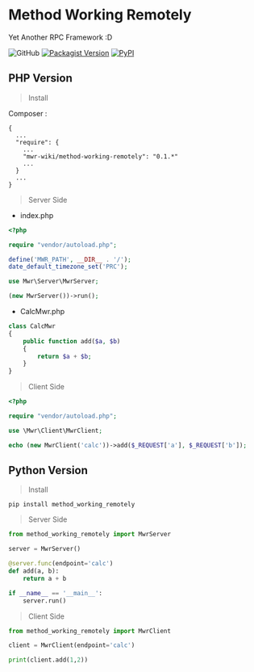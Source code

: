 # Method Working Remotely

Yet Another RPC Framework :D

![GitHub](https://img.shields.io/github/license/mwr-wiki/method-working-remotely.svg?color=blue&style=flat-square)
[![Packagist Version](https://img.shields.io/packagist/v/mwr-wiki/method-working-remotely.svg?color=orange&style=flat-square)](https://packagist.org/packages/mwr-wiki/method-working-remotely)
[![PyPI](https://img.shields.io/pypi/v/method-working-remotely.svg?color=orange&style=flat-square)](https://pypi.org/project/method-working-remotely/)

## PHP Version

> Install

Composer :

```text
{
  ...
  "require": {
    ...
    "mwr-wiki/method-working-remotely": "0.1.*"
    ...
  }
  ...
}
```

> Server Side

* index.php

```php
<?php

require "vendor/autoload.php";

define('MWR_PATH', __DIR__ . '/');
date_default_timezone_set('PRC');

use Mwr\Server\MwrServer;

(new MwrServer())->run();
```

* CalcMwr.php
```php
class CalcMwr
{
    public function add($a, $b)
    {
        return $a + $b;
    }
}
```
> Client Side

```php
<?php

require "vendor/autoload.php";

use \Mwr\Client\MwrClient;

echo (new MwrClient('calc'))->add($_REQUEST['a'], $_REQUEST['b']);
```

## Python Version

> Install

```shell
pip install method_working_remotely
```

> Server Side 

```python
from method_working_remotely import MwrServer

server = MwrServer()

@server.func(endpoint='calc')
def add(a, b):
    return a + b

if __name__ == '__main__':
    server.run()
```

> Client Side

```python
from method_working_remotely import MwrClient

client = MwrClient(endpoint='calc')

print(client.add(1,2))
```

